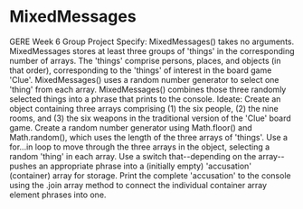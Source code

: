 # MixedMessages
GERE Week 6 Group Project 
Specify:
   MixedMessages() takes no arguments.
   MixedMessages stores at least three groups of 'things' in the corresponding number of arrays.
   The 'things' comprise persons, places, and objects (in that order), corresponding to the 'things' of interest in the board game 'Clue'.
   MixedMessages() uses a random number generator to select one 'thing' from each array.
   MixedMessages() combines those three randomly selected things into a phrase that prints to the console.
Ideate:
   Create an object containing three arrays comprising (1) the six people, (2) the nine rooms, and (3) the six weapons in the traditional version of the 'Clue' board game.
   Create a random number generator using Math.floor() and Math.random(), which uses the length of the three arrays of 'things'.
   Use a for...in loop to move through the three arrays in the object, selecting a random 'thing' in each array.
   Use a switch that--depending on the array--pushes an appropriate phrase into a (initially empty) 'accusation' (container) array for storage.
   Print the complete 'accusation' to the console using the .join array method to connect the individual container array element phrases into one.
